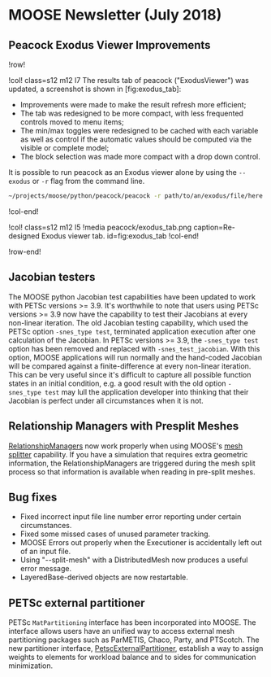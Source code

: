 # MOOSE Newsletter (July 2018)

## Peacock Exodus Viewer Improvements

!row!

!col! class=s12 m12 l7
The results tab of peacock ("ExodusViewer") was updated, a screenshot is shown in [fig:exodus_tab]:

- Improvements were made to make the result refresh more efficient;
- The tab was redesigned to be more compact, with less frequented controls moved to menu items;
- The min/max toggles were redesigned to be cached with each variable as well as control if the
  automatic values should be computed via the visible or complete model;
- The block selection was made more compact with a drop down control.

It is possible to run peacock as an Exodus viewer alone by using the `--exodus` or `-r` flag
from the command line.

```bash
~/projects/moose/python/peacock/peacock -r path/to/an/exodus/file/here.e
```
!col-end!

!col! class=s12 m12 l5
!media peacock/exodus_tab.png caption=Re-designed Exodus viewer tab. id=fig:exodus_tab
!col-end!

!row-end!

## Jacobian testers

The MOOSE python Jacobian test capabilities have been updated to work with PETSc
versions >= 3.9. It's worthwhile to note that users using PETSc versions >= 3.9
now have the capability to test their Jacobians at every non-linear
iteration. The old Jacobian testing capability, which used the PETSc option
`-snes_type test`, terminated application execution after one calculation of the
Jacobian. In PETSc versions >= 3.9, the `-snes_type test` option has been
removed and replaced with `-snes_test_jacobian`. With this option, MOOSE
applications will run normally and the hand-coded Jacobian will be compared
against a finite-difference at every non-linear iteration. This can be very
useful since it's difficult to capture all possible function states in an
initial condition, e.g. a good result with the old option `-snes_type test` may
lull the application developer into thinking that their Jacobian is perfect
under all circumstances when it is not.

## Relationship Managers with Presplit Meshes

[RelationshipManagers](relationship_managers.md) now work properly when using MOOSE's [mesh
splitter](Mesh/splitting.md) capability. If you have a simulation that requires extra geometric
information, the RelationshipManagers are triggered during the mesh split process so that
information is available when reading in pre-split meshes.

## Bug fixes
- Fixed incorrect input file line number error reporting under certain circumstances.
- Fixed some missed cases of unused parameter tracking.
- MOOSE Errors out properly when the Executioner is accidentally left out of an input file.
- Using "--split-mesh" with a DistributedMesh now produces a useful error message.
- LayeredBase-derived objects are now restartable.

## PETSc external partitioner

PETSc `MatPartitioning` interface has been incorporated into MOOSE. The interface allows users have an unified way to
access external mesh partitioning packages such as ParMETIS, Chaco, Party, and PTScotch. The new partitioner interface,
[PetscExternalPartitioner](PetscExternalPartitioner.md),
establish a way to assign weights to elements for workload balance and to sides for communication minimization.
